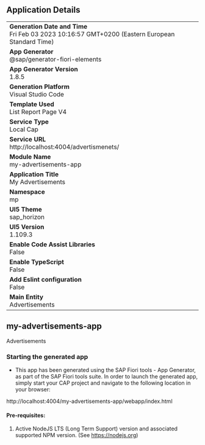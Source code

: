 ## Application Details
|               |
| ------------- |
|**Generation Date and Time**<br>Fri Feb 03 2023 10:16:57 GMT+0200 (Eastern European Standard Time)|
|**App Generator**<br>@sap/generator-fiori-elements|
|**App Generator Version**<br>1.8.5|
|**Generation Platform**<br>Visual Studio Code|
|**Template Used**<br>List Report Page V4|
|**Service Type**<br>Local Cap|
|**Service URL**<br>http://localhost:4004/advertismenets/
|**Module Name**<br>my-advertisements-app|
|**Application Title**<br>My Advertisements|
|**Namespace**<br>mp|
|**UI5 Theme**<br>sap_horizon|
|**UI5 Version**<br>1.109.3|
|**Enable Code Assist Libraries**<br>False|
|**Enable TypeScript**<br>False|
|**Add Eslint configuration**<br>False|
|**Main Entity**<br>Advertisements|

## my-advertisements-app

Advertisements

### Starting the generated app

-   This app has been generated using the SAP Fiori tools - App Generator, as part of the SAP Fiori tools suite.  In order to launch the generated app, simply start your CAP project and navigate to the following location in your browser:

http://localhost:4004/my-advertisements-app/webapp/index.html

#### Pre-requisites:

1. Active NodeJS LTS (Long Term Support) version and associated supported NPM version.  (See https://nodejs.org)


